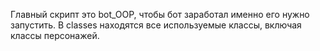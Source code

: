 Главный скрипт это bot_OOP, чтобы бот заработал именно его нужно запустить. 
В classes находятся все используемые классы, включая классы персонажей.
